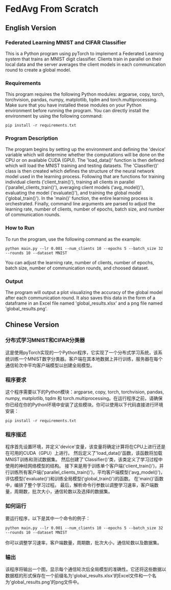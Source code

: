 <!--
 * @Author: Yan Qian
 * @Date: 2023-09-25 17:45:49
 * @LastEditors: Yan Qian
 * @LastEditTime: 2023-10-06 13:46:20
 * @Description: Do not edit
-->
# FedAvg From Scratch

## English Version

### Federated Learning MNIST and CIFAR Classifier
This is a Python program using pyTorch to implement a Federated Learning system that trains an MNIST digit classifier. Clients train in parallel on their local data and the server averages the client models in each communication round to create a global model.

### Requirements

This program requires the following Python modules: argparse, copy, torch, torchvision, pandas, numpy, matplotlib, tqdm and torch.multiprocessing. Make sure that you have installed these modules on your Python environment before running the program. You can directly install the environment by using the following command:
```
pip install -r requirements.txt
```

### Program Description

The program begins by setting up the environment and defining the 'device' variable which will determine whether the computations will be done on the CPU or on available CUDA (GPU).
The 'load_data()' function is then defined which will load the MNIST training and testing datasets.
The 'Classifier()' class is then created which defines the structure of the neural network model used in the learning process.
Following that are functions for training individual clients ('client_train()'), training all clients in parallel ('parallel_clients_train()'), averaging client models ('avg_model()'), evaluating the model ('evaluate()'), and training the global model ('global_train()').
In the 'main()' function, the entire learning process is orchestrated.
Finally, command line arguments are parsed to adjust the learning rate, number of clients, number of epochs, batch size, and number of communication rounds.

### How to Run

To run the program, use the following command as the example:

```
python main.py --lr 0.001 --num_clients 10 --epochs 5 --batch_size 32 --rounds 10 --dataset MNIST
```

You can adjust the learning rate, number of clients, number of epochs, batch size, number of communication rounds, and choosed dataset.

### Output

The program will output a plot visualizing the accuracy of the global model after each communication round. It also saves this data in the form of a dataframe in an Excel file named 'global_results.xlsx' and a png file named 'global_results.png'.

## Chinese Version

### 分布式学习MNIST和CIFAR分类器

这是使用pyTorch实现的一个Python程序，它实现了一个分布式学习系统，该系统训练一个MNIST数字分类器。客户端在其本地数据上并行训练，服务器在每个通信轮次中平均客户端模型以创建全局模型。

### 程序要求
这个程序需要以下的Python模块：argparse, copy, torch, torchvision, pandas, numpy, matplotlib, tqdm 和 torch.multiprocessing。在运行程序之前，请确保你已经在你的Python环境中安装了这些模块。你可以使用以下代码直接进行环境安装：
```
pip install -r requirements.txt
```

### 程序描述

程序首先设置环境，并定义'device'变量，该变量将确定计算将在CPU上进行还是在可用的CUDA（GPU）上进行。
然后定义了'load_data()'函数，该函数将加载MNIST训练和测试数据集。
然后创建了'Classifier()'类，该类定义了学习过程中使用的神经网络模型的结构。
接下来是用于训练单个客户端('client_train()')，并行训练所有客户端('parallel_clients_train()')，平均客户端模型('avg_model()')，评估模型('evaluate()')和训练全局模型('global_train()')的函数。
在'main()'函数中，编排了整个学习过程。
最后，解析命令行参数以调整学习速率，客户端数量，周期数，批次大小，通信轮数以及选择的数据集。

### 如何运行

要运行程序，以下是其中一个命令的例子：

```
python main.py --lr 0.001 --num_clients 10 --epochs 5 --batch_size 32 --rounds 10 --dataset MNIST
```

你可以调整学习速率，客户端数量，周期数，批次大小，通信轮数以及数据集。

### 输出

该程序将输出一个图，显示每个通信轮次后全局模型的准确性。它还将这些数据以数据框的形式保存在一个前缀名为'global_results.xlsx'的Excel文件和一个名为'global_results.png'的png文件中。